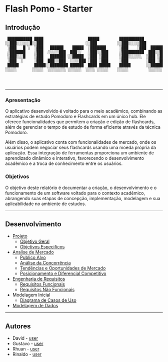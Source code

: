 # Flash Pomo - Starter

## Introdução
```
 ███████████ ████                    █████         ███████████                                   
░░███░░░░░░█░░███                   ░░███         ░░███░░░░░███                                  
 ░███   █ ░  ░███   ██████    █████  ░███████      ░███    ░███  ██████  █████████████    ██████ 
 ░███████    ░███  ░░░░░███  ███░░   ░███░░███     ░██████████  ███░░███░░███░░███░░███  ███░░███
 ░███░░░█    ░███   ███████ ░░█████  ░███ ░███     ░███░░░░░░  ░███ ░███ ░███ ░███ ░███ ░███ ░███
 ░███  ░     ░███  ███░░███  ░░░░███ ░███ ░███     ░███        ░███ ░███ ░███ ░███ ░███ ░███ ░███
 █████       █████░░████████ ██████  ████ █████    █████       ░░██████  █████░███ █████░░██████ 
░░░░░       ░░░░░  ░░░░░░░░ ░░░░░░  ░░░░ ░░░░░    ░░░░░         ░░░░░░  ░░░░░ ░░░ ░░░░░  ░░░░░░  
                                                                                                 
                                                                                                 
                                                                                                 
```

---

### Apresentação
O aplicativo desenvolvido é voltado para o meio acadêmico, combinando as estratégias de
estudo Pomodoro e Flashcards em um único hub. Ele oferece funcionalidades que permitem a
criação e edição de flashcards, além de gerenciar o tempo de estudo de forma eficiente através da
técnica Pomodoro.

Além disso, o aplicativo conta com funcionalidades de mercado, onde os usuários podem
negociar seus flashcards usando uma moeda própria da aplicação. Essa integração de ferramentas
proporciona um ambiente de aprendizado dinâmico e interativo, favorecendo o desenvolvimento
acadêmico e a troca de conhecimento entre os usuários.

### Objetivos
O objetivo deste relatório é documentar a criação, o desenvolvimento e o funcionamento de
um software voltado para o contexto acadêmico, abrangendo suas etapas de concepção,
implementação, modelagem e sua aplicabilidade no ambiente de estudos.

---

## Desenvolvimento
- [Projeto](Projeto.md)
  - [Objetivo Geral](Projeto.md#objetivo-geral)
  - [Objetivos Especificos](Projeto.md#objetivos-espec-ficos)
- [Analise de Mercado](Análise-de-Mercado.md)
  - [Publico Alvo](Análise-de-Mercado.md#p-blico-alvo)
  - [Análise da Concorrência](Análise-de-Mercado.md#an-lise-da-concorr-ncia)
  - [Tendências e Oportunidades de Mercado](Análise-de-Mercado.md#tend-ncias)
  - [Posicionamento e Diferencial Competitivo](Análise-de-Mercado.md#posicionamento-e-diferencial-competitivo)
- [Engenharia de Requisitos](Engenharia-de-Requisitos.md)
  - [Requisitos Funcionais](Engenharia-de-Requisitos.md#requisitos-funcionais)
  - [Requisitos Não Funcionais](Engenharia-de-Requisitos.md#requisitos-n-o-funcionais)
- Modelagem Inicial
  - [Diagrama de Casos de Uso](Diagrama-de-Casos-de-Uso.md)
- [Modelagem de Dados](Modelagem-De-Dados.md)

---

## Autores

- David - [user]()
- Gustavo - [user]()
- Rhuan - [user]()
- Rinaldo - [user]()
